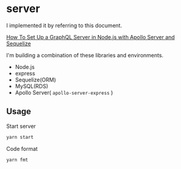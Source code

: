 # server

I implemented it by referring to this document.

[How To Set Up a GraphQL Server in Node.js with Apollo Server and Sequelize](https://www.digitalocean.com/community/tutorials/how-to-set-up-a-graphql-server-in-node-js-with-apollo-server-and-sequelize)

I'm building a combination of these libraries and environments.

- Node.js
- express
- Sequelize(ORM)
- MySQL(RDS)
- Apollo Server( `apollo-server-express` )

## Usage

Start server

```bash
yarn start
```

Code format

```bash
yarn fmt
```
